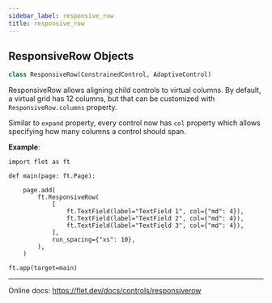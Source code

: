 ```yaml
---
sidebar_label: responsive_row
title: responsive_row
---
```


## ResponsiveRow Objects

```python
class ResponsiveRow(ConstrainedControl, AdaptiveControl)
```

ResponsiveRow allows aligning child controls to virtual columns. By default, a virtual grid has 12 columns, but that can be customized with `ResponsiveRow.columns` property.

Similar to `expand` property, every control now has `col` property which allows specifying how many columns a control should span.

**Example**:

  
```
import flet as ft

def main(page: ft.Page):

    page.add(
        ft.ResponsiveRow(
            [
                ft.TextField(label="TextField 1", col={"md": 4}),
                ft.TextField(label="TextField 2", col={"md": 4}),
                ft.TextField(label="TextField 3", col={"md": 4}),
            ],
            run_spacing={"xs": 10},
        ),
    )

ft.app(target=main)
```
  
  -----
  
  Online docs: https://flet.dev/docs/controls/responsiverow

